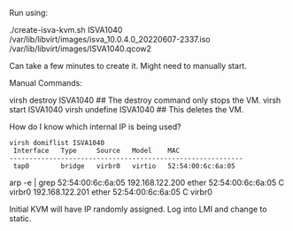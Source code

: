 Run using:

./create-isva-kvm.sh ISVA1040 /var/lib/libvirt/images/isva_10.0.4.0_20220607-2337.iso /var/lib/libvirt/images/ISVA1040.qcow2

Can take a few minutes to create it.  Might need to manually start.

Manual Commands:

virsh destroy ISVA1040   ## The destroy command only stops the VM.
virsh start ISVA1040
virsh undefine ISVA1040  ## This deletes the VM.


How do I know which internal IP is being used?

```
virsh domiflist ISVA1040
 Interface   Type     Source   Model    MAC
-----------------------------------------------------------
 tap0        bridge   virbr0   virtio   52:54:00:6c:6a:05
```

 arp -e | grep 52:54:00:6c:6a:05
192.168.122.200          ether   52:54:00:6c:6a:05   C                     virbr0
192.168.122.201          ether   52:54:00:6c:6a:05   C                     virbr0

Initial KVM will have IP randomly assigned.  Log into LMI and change to static.
